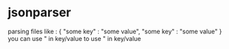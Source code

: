 # jsonparser
parsing files like :
{
"some key" : "some value",
"some key" : "some value"
}
you can use \" in key/value to use " in key/value 
